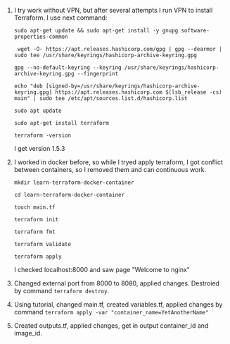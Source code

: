 1. I try work without VPN, but after several attempts I run VPN to install Terraform. I use next command:
   
   `sudo apt-get update && sudo apt-get install -y gnupg software-properties-common`
   
   ` wget -O- https://apt.releases.hashicorp.com/gpg | gpg --dearmor | sudo tee /usr/share/keyrings/hashicorp-archive-keyring.gpg`

   `gpg --no-default-keyring --keyring /usr/share/keyrings/hashicorp-archive-keyring.gpg --fingerprint`

   `echo "deb [signed-by=/usr/share/keyrings/hashicorp-archive-keyring.gpg] https://apt.releases.hashicorp.com $(lsb_release -cs) main" | sudo tee /etc/apt/sources.list.d/hashicorp.list`

   `sudo apt update`

   `sudo apt-get install terraform`

   `terraform -version`

   I get version 1.5.3

2. I worked in docker before, so while I tryed apply terraform, I got conflict between containers, so I removed them and can continuous work.

   `mkdir learn-terraform-docker-container`

   `cd learn-terraform-docker-container`

   `touch main.tf`

   `terraform init`

   `terraform fmt`

   `terraform validate`

   `terraform apply`

   I checked localhost:8000 and saw page "Welcome to nginx"

3. Changed external port from 8000 to 8080, applied changes. Destroied by command `terraform destroy`.
4. Using tutorial, changed main.tf, created variables.tf, applied changes by command `terraform apply -var "container_name=YetAnotherName"`
5. Created outputs.tf, applied changes, get in output container_id and image_id.
